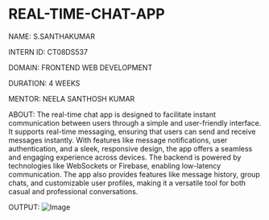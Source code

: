 # REAL-TIME-CHAT-APP
NAME: S.SANTHAKUMAR

INTERN ID: CT08DS537

DOMAIN: FRONTEND WEB DEVELOPMENT

DURATION: 4 WEEKS

MENTOR: NEELA SANTHOSH KUMAR

ABOUT: The real-time chat app is designed to facilitate instant communication between users through a simple and user-friendly interface. It supports real-time messaging, ensuring that users can send and receive messages instantly. With features like message notifications, user authentication, and a sleek, responsive design, the app offers a seamless and engaging experience across devices. The backend is powered by technologies like WebSockets or Firebase, enabling low-latency communication. The app also provides features like message history, group chats, and customizable user profiles, making it a versatile tool for both casual and professional conversations.

 OUTPUT:
![Image](https://github.com/user-attachments/assets/f89ce607-5748-498d-a2bb-09bb0db1bd53)
